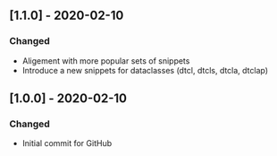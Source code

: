 ## [1.1.0] - 2020-02-10

### Changed

- Aligement with more popular sets of snippets
- Introduce a new snippets for dataclasses (dtcl, dtcls, dtcla, dtclap)

## [1.0.0] - 2020-02-10

### Changed

- Initial commit for GitHub
